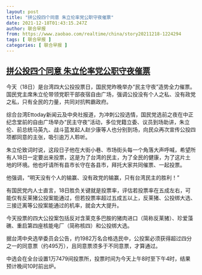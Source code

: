 ```yaml
---
layout: post
title: "拼公投四个同意 朱立伦率党公职守夜催票"
date: 2021-12-18T01:43:15.247Z
author: 联合早报
from: https://www.zaobao.com/realtime/china/story20211218-1224294
tags: [ 联合早报 ]
categories: [ 联合早报 ]
---
```

<!--1639814520000-->
[拼公投四个同意 朱立伦率党公职守夜催票](https://www.zaobao.com/realtime/china/story20211218-1224294)
------

<div>
<p>今天（18日）是台湾四大公投投票日，国民党昨晚举办“民主守夜”造势全力催票。国民党主席朱立伦带领党职干部夜宿自由广场，强调公投没有个人之私、没有政党之私，只有全民的力量，共同对抗鸭霸政府。</p><p>综合台湾Ettoday新闻云及中央社报道，为冲刺公投选情，国民党选前之夜在中正纪念堂前的自由广场举办“民主守夜”活动，多位党籍立委、议员到场助讲，朱立伦、前总统马英九、战斗蓝发起人赵少康等人也分别到场，向民众再次宣传公投四项都同意的主张，吸引逾万人聆听。</p><p>朱立伦致词时说，这段日子他在大街小巷、市场街头每一个角落大声呼喊，希望所有人18日一定要出来投票，这是为了台湾的民主，为了全民的健康，为了这片土地的环境。他也吁请所有县市长守在各县市，拜托大家共同催票、一起投票。</p><section id="imu"><div id="dfp-ad-imu1">        </div></section><p>他强调，“明天没有个人的输赢、没有政党的输赢，只有台湾民主的胜利！”</p><p>有国民党内人士直言，18日胜负关键就是投票率，评估若投票率在五成左右，可能仅有反莱猪公投案能通过，但若投票率超过五成五以上，反莱猪、公投绑大选、三接迁离等公投案能通过的机率，就会大大提升。</p><p>今天投票的四大公投案包括反对含莱克多巴胺的猪肉进口（简称反莱猪）、珍爱藻礁、重启第四座核能电厂（简称核四）和公投绑大选。</p><div id="innity-in-post"></div><div id="dfp-ad-midarticlespecial">        </div><p>据台湾中央选举委员会公告，约1982万名合格选民中，公投案必须获得超过四分之一的同意票（约495万），且同意票须多于不同意票，才算通过。</p><p>中选会在全台设置1万7479间投票所，投票时间为今天上午8时至下午4时，结果预计晚间10时前出炉。<br>&nbsp;</p>      <div class="cx_paywall_placeholder" id="sph_cdp_40"></div>
</div>
